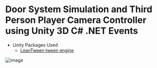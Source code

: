 # Door System Simulation and Third Person Player Camera Controller using Unity 3D C# .NET Events

- Unity Packages Used
    - [LeanTween tween engine](https://assetstore.unity.com/packages/tools/animation/leantween-3595)

![image](https://user-images.githubusercontent.com/50957846/182476176-49c6b3a8-e92f-4f3a-8155-9d677e385fd4.png)
